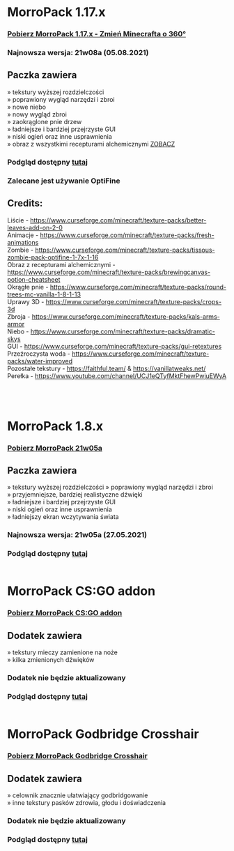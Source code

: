 # MorroPack 1.17.x

### [Pobierz MorroPack 1.17.x - Zmień Minecrafta o 360°](https://github.com/itzMorro/MorroPack/raw/master/%C2%A7bMorroPack%201.17%20%C2%A7r21w08a.zip)

### Najnowsza wersja: 21w08a (05.08.2021)

## Paczka zawiera
» tekstury wyższej rozdzielczości </br>
» poprawiony wygląd narzędzi i zbroi </br>
» nowe niebo </br>
» nowy wygląd zbroi </br>
» zaokrąglone pnie drzew </br>
» ładniejsze i bardziej przejrzyste GUI </br>
» niski ogień oraz inne usprawnienia </br>
» obraz z wszystkimi recepturami alchemicznymi [ZOBACZ](https://imgur.com/a/QFNKBRG) </br>

### Podgląd dostępny [tutaj](https://imgur.com/a/3fGnIpv)

### Zalecane jest używanie OptiFine

## Credits:

Liście - https://www.curseforge.com/minecraft/texture-packs/better-leaves-add-on-2-0 </br>
Animacje - https://www.curseforge.com/minecraft/texture-packs/fresh-animations </br>
Zombie - https://www.curseforge.com/minecraft/texture-packs/tissous-zombie-pack-optifine-1-7x-1-16 </br>
Obraz z recepturami alchemicznymi - https://www.curseforge.com/minecraft/texture-packs/brewingcanvas-potion-cheatsheet </br>
Okrągłe pnie - https://www.curseforge.com/minecraft/texture-packs/round-trees-mc-vanilla-1-8-1-13 </br>
Uprawy 3D - https://www.curseforge.com/minecraft/texture-packs/crops-3d </br>
Zbroja - https://www.curseforge.com/minecraft/texture-packs/kals-arms-armor </br>
Niebo - https://www.curseforge.com/minecraft/texture-packs/dramatic-skys </br>
GUI - https://www.curseforge.com/minecraft/texture-packs/gui-retextures </br>
Przeźroczysta woda - https://www.curseforge.com/minecraft/texture-packs/water-improved </br>
Pozostałe tekstury - https://faithful.team/ & https://vanillatweaks.net/ </br>
Perełka - https://www.youtube.com/channel/UCJ1eQTyfMktFhewPwjuEWyA
</br>
</br>
</br>
</br>

# MorroPack 1.8.x

### [Pobierz MorroPack 21w05a](https://github.com/itzMorro/MorroPack/raw/master/%C2%A7bMorroPack%20%C2%A7721w05a.zip)

## Paczka zawiera
» tekstury wyższej rozdzielczości
» poprawiony wygląd narzędzi i zbroi </br>
» przyjemniejsze, bardziej realistyczne dźwięki </br>
» ładniejsze i bardziej przejrzyste GUI </br>
» niski ogień oraz inne usprawnienia </br>
» ładniejszy ekran wczytywania świata </br>

### Najnowsza wersja: 21w05a (27.05.2021)
### Podgląd dostępny [tutaj](https://imgur.com/a/QBtgNVf) </br> </br>

# MorroPack CS:GO addon

### [Pobierz MorroPack CS:GO addon](https://github.com/itzMorro/MorroPack/raw/master/%C2%A7bMorroPack%20%C2%A76CSGO%20addon.zip)

## Dodatek zawiera
» tekstury mieczy zamienione na noże </br>
» kilka zmienionych dźwięków

### Dodatek nie będzie aktualizowany
### Podgląd dostępny [tutaj](https://imgur.com/a/KVUkKNP) </br> </br>

# MorroPack Godbridge Crosshair

### [Pobierz MorroPack Godbridge Crosshair](https://github.com/itzMorro/MorroPack/raw/master/%C2%A7bMorroPack%20%C2%A76Godbridge%20Crosshair.zip)
## Dodatek zawiera
» celownik znacznie ułatwiający godbridgowanie </br>
» inne tekstury pasków zdrowia, głodu i doświadczenia

### Dodatek nie będzie aktualizowany
### Podgląd dostępny [tutaj](https://imgur.com/a/bTfQPMO) </br> </br>
